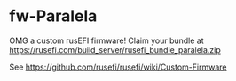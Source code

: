 # fw-Paralela

OMG a custom rusEFI firmware! Claim your bundle at https://rusefi.com/build_server/rusefi_bundle_paralela.zip

See https://github.com/rusefi/rusefi/wiki/Custom-Firmware



